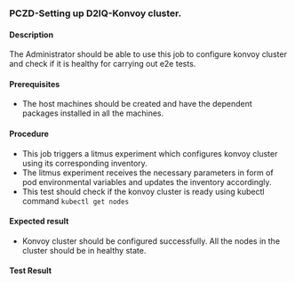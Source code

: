 ### PCZD-Setting up D2IQ-Konvoy cluster.

#### Description

The Administrator should be able to use this job to configure konvoy cluster and check if it is healthy for carrying out e2e tests.

#### Prerequisites

- The host machines should be created and have the dependent packages installed in all the machines.

#### Procedure

- This job triggers a litmus experiment which configures konvoy cluster using its corresponding inventory.
- The litmus experiment receives the necessary parameters in form of pod environmental variables and updates the inventory accordingly.
- This test should check if the konvoy cluster is ready using kubectl command ```kubectl get nodes```

#### Expected result

- Konvoy cluster should be configured successfully. All the nodes in the cluster should be in healthy state. 

#### Test Result

